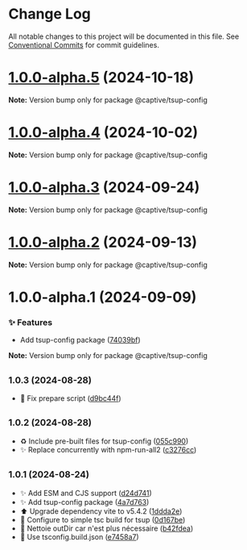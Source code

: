 # Change Log

All notable changes to this project will be documented in this file.
See [Conventional Commits](https://conventionalcommits.org) for commit guidelines.

# [1.0.0-alpha.5](https://github.com/Captive-Studio/es-project-config/compare/@captive/tsup-config@1.0.0-alpha.4...@captive/tsup-config@1.0.0-alpha.5) (2024-10-18)

**Note:** Version bump only for package @captive/tsup-config

# [1.0.0-alpha.4](https://github.com/Captive-Studio/es-project-config/compare/@captive/tsup-config@1.0.0-alpha.3...@captive/tsup-config@1.0.0-alpha.4) (2024-10-02)

**Note:** Version bump only for package @captive/tsup-config

# [1.0.0-alpha.3](https://github.com/Captive-Studio/es-project-config/compare/@captive/tsup-config@1.0.0-alpha.2...@captive/tsup-config@1.0.0-alpha.3) (2024-09-24)

**Note:** Version bump only for package @captive/tsup-config

# [1.0.0-alpha.2](https://github.com/Captive-Studio/es-project-config/compare/@captive/tsup-config@1.0.0-alpha.1...@captive/tsup-config@1.0.0-alpha.2) (2024-09-13)

**Note:** Version bump only for package @captive/tsup-config

# 1.0.0-alpha.1 (2024-09-09)

### ✨ Features

- Add tsup-config package ([74039bf](https://github.com/Captive-Studio/es-project-config/commit/74039bf))

**Note:** Version bump only for package @captive/tsup-config

## <small>1.0.3 (2024-08-28)</small>

- 👷 Fix prepare script ([d9bc44f](https://github.com/w5s/project-config/commit/d9bc44f))

## <small>1.0.2 (2024-08-28)</small>

- ♻️ Include pre-built files for tsup-config ([055c990](https://github.com/w5s/project-config/commit/055c990))
- ✨ Replace concurrently with npm-run-all2 ([c3276cc](https://github.com/w5s/project-config/commit/c3276cc))

## <small>1.0.1 (2024-08-24)</small>

- ✨ Add ESM and CJS support ([d24d741](https://github.com/w5s/project-config/commit/d24d741))
- ✨ Add tsup-config package ([4a7d763](https://github.com/w5s/project-config/commit/4a7d763))
- ⬆️ Upgrade dependency vite to v5.4.2 ([1ddda2e](https://github.com/w5s/project-config/commit/1ddda2e))
- 🔧 Configure to simple tsc build for tsup ([0d167be](https://github.com/w5s/project-config/commit/0d167be))
- 🔧 Nettoie outDir car n'est plus nécessaire ([b42fdea](https://github.com/w5s/project-config/commit/b42fdea))
- 🔧 Use tsconfig.build.json ([e7458a7](https://github.com/w5s/project-config/commit/e7458a7))
